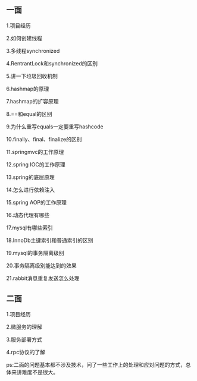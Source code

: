 ## 一面

1.项目经历



2.如何创建线程



3.多线程synchronized



4.RentrantLock和synchronized的区别



5.讲一下垃圾回收机制



6.hashmap的原理



7.hashmap的扩容原理



8.==和equal的区别



9.为什么重写equals一定要重写hashcode



10.finally、final、finalize的区别



11.springmvc的工作原理



12.spring IOC的工作原理



13.spring的底层原理



14.怎么进行依赖注入



15.spring AOP的工作原理



16.动态代理有哪些



17.mysql有哪些索引



18.InnoDb主键索引和普通索引的区别



19.mysql的事务隔离级别



20.事务隔离级别能达到的效果



21.rabbit消息重复发送怎么处理



## 二面

1.项目经历



2.微服务的理解



3.服务部署方式



4.rpc协议的了解



ps:二面的问题基本都不涉及技术，问了一些工作上的处理和应对问题的方式，总体来讲难度不是很大。